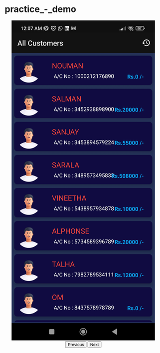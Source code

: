 # practice_-_demo

<div align="center">
  <img src="m1.jpg" alt="Slide 1" id="slide-image">
</div>

<div align="center">
  <button onclick="previousSlide()">Previous</button>
  <button onclick="nextSlide()">Next</button>
</div>

<script>
  var slideIndex = 0;
  var slideImages = [
    'm1.jpg',
    'm2.jpg',
    'm3slide3.jpg',
    // Add more slide image paths as needed
  ];
  
  function previousSlide() {
    if (slideIndex === 0) {
      slideIndex = slideImages.length - 1;
    } else {
      slideIndex--;
    }
    document.getElementById('slide-image').src = slideImages[slideIndex];
  }
  
  function nextSlide() {
    if (slideIndex === slideImages.length - 1) {
      slideIndex = 0;
    } else {
      slideIndex++;
    }
    document.getElementById('slide-image').src = slideImages[slideIndex];
  }
</script>
